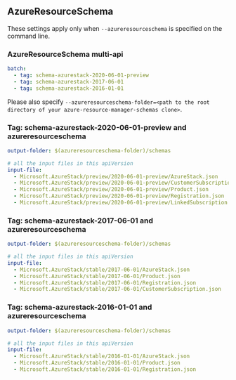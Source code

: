## AzureResourceSchema

These settings apply only when `--azureresourceschema` is specified on the command line.

### AzureResourceSchema multi-api

``` yaml $(azureresourceschema) && $(multiapi)
batch:
  - tag: schema-azurestack-2020-06-01-preview
  - tag: schema-azurestack-2017-06-01
  - tag: schema-azurestack-2016-01-01

```

Please also specify `--azureresourceschema-folder=<path to the root directory of your azure-resource-manager-schemas clone>`.

### Tag: schema-azurestack-2020-06-01-preview and azureresourceschema

``` yaml $(tag) == 'schema-azurestack-2020-06-01-preview' && $(azureresourceschema)
output-folder: $(azureresourceschema-folder)/schemas

# all the input files in this apiVersion
input-file:
  - Microsoft.AzureStack/preview/2020-06-01-preview/AzureStack.json
  - Microsoft.AzureStack/preview/2020-06-01-preview/CustomerSubscription.json
  - Microsoft.AzureStack/preview/2020-06-01-preview/Product.json
  - Microsoft.AzureStack/preview/2020-06-01-preview/Registration.json
  - Microsoft.AzureStack/preview/2020-06-01-preview/LinkedSubscription.json

```

### Tag: schema-azurestack-2017-06-01 and azureresourceschema

``` yaml $(tag) == 'schema-azurestack-2017-06-01' && $(azureresourceschema)
output-folder: $(azureresourceschema-folder)/schemas

# all the input files in this apiVersion
input-file:
  - Microsoft.AzureStack/stable/2017-06-01/AzureStack.json
  - Microsoft.AzureStack/stable/2017-06-01/Product.json
  - Microsoft.AzureStack/stable/2017-06-01/Registration.json
  - Microsoft.AzureStack/stable/2017-06-01/CustomerSubscription.json

```

### Tag: schema-azurestack-2016-01-01 and azureresourceschema

``` yaml $(tag) == 'schema-azurestack-2016-01-01' && $(azureresourceschema)
output-folder: $(azureresourceschema-folder)/schemas

# all the input files in this apiVersion
input-file:
  - Microsoft.AzureStack/stable/2016-01-01/AzureStack.json
  - Microsoft.AzureStack/stable/2016-01-01/Product.json
  - Microsoft.AzureStack/stable/2016-01-01/Registration.json

```
